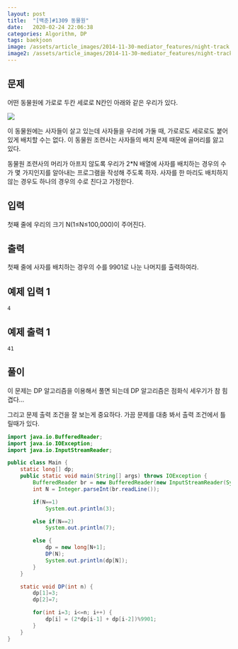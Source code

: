 ```yaml
---
layout: post
title:  "[백준]#1309 동물원"
date:   2020-02-24 22:06:38
categories: Algorithm, DP
tags: baekjoon
image: /assets/article_images/2014-11-30-mediator_features/night-track.JPG
image2: /assets/article_images/2014-11-30-mediator_features/night-track-mobile.JPG
---
```

문제
--------------------

어떤 동물원에 가로로 두칸 세로로 N칸인 아래와 같은 우리가 있다.

![](https://www.acmicpc.net/upload/201004/dnfl.JPG)

이 동물원에는 사자들이 살고 있는데 사자들을 우리에 가둘 때, 가로로도 세로로도 붙어 있게 배치할 수는 없다. 이 동물원 조련사는 사자들의 배치 문제 때문에 골머리를 앓고 있다.

동물원 조련사의 머리가 아프지 않도록 우리가 2*N 배열에 사자를 배치하는 경우의 수가 몇 가지인지를 알아내는 프로그램을 작성해 주도록 하자. 사자를 한 마리도 배치하지 않는 경우도 하나의 경우의 수로 친다고 가정한다.

입력
---------------------------

첫째 줄에 우리의 크기 N(1≤N≤100,000)이 주어진다.

출력
----------------

첫째 줄에 사자를 배치하는 경우의 수를 9901로 나눈 나머지를 출력하여라.

예제 입력 1 
----------------------

```
4
```

예제 출력 1 
------------------------

```
41
```

풀이
--------------------------

이 문제는 DP 알고리즘을 이용해서 풀면 되는데 DP 알고리즘은 점화식 세우기가 참 힘겹다...

그리고 문제 출력 조건을 잘 보는게 중요하다. 가끔 문제를 대충 봐서 출력 조건에서 틀릴때가 있다.

```java
import java.io.BufferedReader;
import java.io.IOException;
import java.io.InputStreamReader;

public class Main {
    static long[] dp;
    public static void main(String[] args) throws IOException {
        BufferedReader br = new BufferedReader(new InputStreamReader(System.in));
        int N = Integer.parseInt(br.readLine());

        if(N==1)
            System.out.println(3);

        else if(N==2)
            System.out.println(7);

        else {
            dp = new long[N+1];
            DP(N);
            System.out.println(dp[N]);
        }
    }

    static void DP(int n) {
        dp[1]=3;
        dp[2]=7;

        for(int i=3; i<=n; i++) {
            dp[i] = (2*dp[i-1] + dp[i-2])%9901;
        }
    }
}
```
